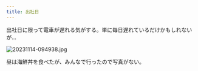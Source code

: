 ```yaml
---
title: 出社日
---
```


出社日に限って電車が遅れる気がする。単に毎日遅れているだけかもしれないが...

![20231114-094938.jpg](https://ceshmina-photos.s3.ap-northeast-1.amazonaws.com/medium/202311/20231114-094938.jpg)

昼は海鮮丼を食べたが、みんなで行ったので写真がない。
